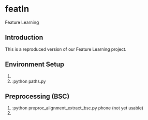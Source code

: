 # featln
Feature Learning

## Introduction
This is a reproduced version of our Feature Learning project. 


## Environment Setup
1. 
2. :python paths.py

## Preprocessing (BSC)
1. :python preproc_alignment_extract_bsc.py phone (not yet usable)
2. 